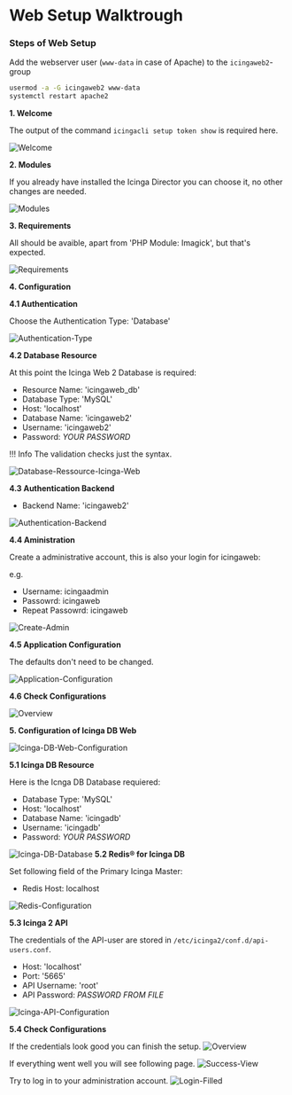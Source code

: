 # Web Setup Walktrough
### Steps of Web Setup



Add the webserver user (`www-data` in case of Apache) to the `icingaweb2`-group

```bash
usermod -a -G icingaweb2 www-data
systemctl restart apache2
```

**1. Welcome**

The output of the command `icingacli setup token show` is required here.

![Welcome](img/web/00-welcome-to-webconfiguration.png)

**2. Modules**

If you already have installed the Icinga Director you can choose it, no other changes are needed.

![Modules](img/web/01-choose-modules.png)

**3. Requirements**

All should be avaible, apart from 'PHP Module: Imagick', but that's expected.

![Requirements](img/web/02-requirements.png)

**4. Configuration**


**4.1 Authentication**

Choose the Authentication Type: 'Database'

![Authentication-Type](img/web/03-authentication-type-database.png)

**4.2 Database Resource**

At this point the Icinga Web 2 Database is required:

- Resource Name: 'icingaweb_db'
- Database Type: 'MySQL'
- Host: 'localhost'
- Database Name: 'icingaweb2'
- Username: 'icingaweb2'
- Password: *YOUR PASSWORD*

!!! Info
    The validation checks just the syntax.

![Database-Ressource-Icinga-Web](img/web/04-icinga-web-database.png)

**4.3 Authentication Backend**

- Backend Name: 'icingaweb2'

![Authentication-Backend](img/web/05-authentication-backend.png)

**4.4 Aministration**

Create a administrative account, this is also your login for icingaweb:

e.g.

- Username: icingaadmin
- Passowrd: icingaweb
- Repeat Passowrd: icingaweb

![Create-Admin](img/web/06-create-admin-account.png)

**4.5 Application Configuration**

The defaults don't need to be changed.

![Application-Configuration](img/web/07-application-configuration.png)

**4.6 Check Configurations**

![Overview](img/web/08-configurration-overview.png)

**5. Configuration of Icinga DB Web**

![Icinga-DB-Web-Configuration](img/web/09-icinga-db-web-configuration.png)

**5.1 Icinga DB Resource**

Here is the Icnga DB Database requiered:

- Database Type: 'MySQL'
- Host: 'localhost'
- Database Name: 'icingadb'
- Username: 'icingadb'
- Password: *YOUR PASSWORD*

![Icinga-DB-Database](img/web/10-icinga-db-database.png
)
**5.2 Redis® for Icinga DB**

Set following field of the Primary Icinga Master:
 
- Redis Host: localhost

![Redis-Configuration](img/web/11-redis-configuration.png)

**5.3 Icinga 2 API**

The credentials of the API-user are stored in `/etc/icinga2/conf.d/api-users.conf`.

- Host: 'localhost'
- Port: '5665'
- API Username: 'root'
- API Password: *PASSWORD FROM FILE*

![Icinga-API-Configuration](img/web/12-icinga-api-configuration.png)

**5.4 Check Configurations**

If the credentials look good you can finish the setup.
![Overview](img/web/13-configuration-overview-2.png)

If everything went well you will see following page.
![Success-View](img/web/14-success-view.png)

Try to log in to your administration account.
![Login-Filled](img/web/15-admin-login.png)